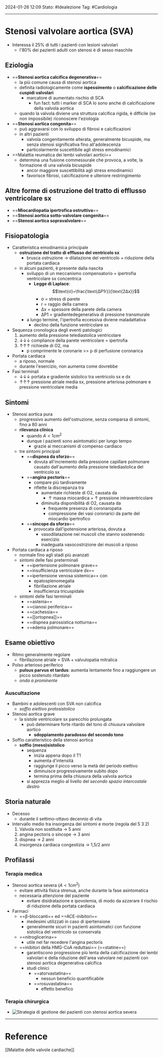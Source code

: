 2024-01-26 12:09
Stato: #Idealezione 
Tag: #Cardiologia 

---
# Stenosi valvolare aortica (SVA)
- Interessa il 25% di tutti i pazienti con lesioni valvolari
	- l'80% dei pazienti adulti con stenosi è di sesso maschile
## Eziologia
- ==**Stenosi aortica calcifica degenerativa**==
	- la più comune causa di stenosi aortica
	- definita radiologicamente come **ispessimento** o **calcificazione delle cuspidi valvolari**
		- marcatore di aumentato rischio di SCA
			- fun fact: tutti i marker di SCA lo sono anche di calcificazione della valvola aortica
	- quando la valvola diviene una struttura calcifica rigida, è difficile (se non impossibile) riconoscere l'eziologia
- ==**Stenosi aortica congenita**==
	- può aggravarsi con lo sviluppo di fibrosi e calcificazioni
	- in altri pazienti
		- valvola congenitamente alterata, generalmente bicuspide, ma senza stenosi significativa fino all'adolescenza
		- particolarmente suscettibile agli stress emodinamici
- ==Malattia reumatica dei lembi valvolari aortici==
	- determina una fusione commessurale che provoca, a volte, la formazione di una valvola bicuspide
		- ancor maggiore suscettibilità agli stress emodinamici
		- favorisce fibrosi, calcificazione e ulteriore restringimento
## Altre forme di ostruzione del tratto di efflusso ventricolare sx
- ==**Miocardiopatia ipertrofica ostruttiva**==
- ==**Stenosi aortica sotto-valvolare congenita**==
- ==**Stenosi aortica sopravalvolare**==
## Fisiopatologia
- Caratteristica emodinamica principale
	- **ostruzione del tratto di efflusso del ventricolo sx**
		- brusca ostruzione → dilatazione del ventricolo + riduzione della portata cardiaca
	- in alcuni pazienti, è presente dalla nascita
		- sviluppo di un meccanismo compensatorio = ipertrofia ventricolare sx concentrica
			- **Legge di Laplace**:$$\text{σ}=\frac{\text{ΔP1r}}{\text{2Δx}}$$
				- σ = stress di parete
				- r = raggio della camera
				- Δx = spessore della parete della camera
				- ΔP1 = gradientedegenerativa di pressione transmurale
		- a lungo termine, l'ipertrofia eccessiva diviene maladattativa
			- declino della funzione ventricolare sx
- Sequenza cronologica degli eventi patologici
	1. aumento della pressione telediastolica ventricolare
	2. ↓↓↓ compliance della parete ventricolare = ipertrofia
	3. ↑↑↑ richieste di O2, ma
		- p comprimente le coronarie >> p di perfusione coronarica
- Portata cardiaca
	- a riposo, normale
	- durante l'esercizio, non aumenta come dovrebbe
- Fasi terminali
	- ↓↓↓ portata e gradiente sistolico tra ventricolo sx e dx
	- ↑↑↑ pressione atriale media sx, pressione arteriosa polmonare e pressione ventricolare media
## Sintomi
- Stenosi aortica pura
	- progressivo aumento dell'ostruzione, senza comparsa di sintomi, fino a 80 anni
	- **rilevanza clinica**
		- quando  $A < 1 cm^2$
		- dunque i pazienti sono asintomatici per lungo tempo
			- grazie ai meccanismi di compenso cardiaco
	- tre sintomi principali
		- ==**dispnea da sforzo**==
			- dovuta all'incremento della pressione capillare polmonare causato dall'aumento della pressione telediastolica del ventricolo sx
		- ==**angina pectoris**==
			- compare più tardivamente
			- riflette la discrepanza tra
				- aumentate richieste di O2, causata da
					- ↑ massa miocardica + ↑ pressione intraventricolare
				- diminuita disponibilità di O2, causata da
					- frequente presenza di coronaropatia
					- compressione dei vasi coronarici da parte del miocardio ipertrofico
		- ==**sincope da sforzo**==
			- provocata dall'ipotensione arteriosa, dovuta a
				- vasodilatazione nei muscoli che stanno sostenendo esercizio
				- inadeguata vasocostrizione dei muscoli a riposo
- Portata cardiaca a riposo
	- normale fino agli stadi più avanzati
	- sintomi delle fasi preterminali
		- ==ipertensione polmonare grave==
		- ==insufficienza ventricolare dx==
		- ==ipertensione venosa sistemica== con
			- epatosplenomegalia
			- fibrillazione atriale
			- insufficienza tricuspidale
	- sintomi delle fasi terminali
		- ==astenia==
		- ==cianosi periferica==
		- ==cachessia==
		- ==[[ortopnea]]==
		- ==dispnea parossistica notturna==
		- ==edema polmonare==
## Esame obiettivo
- Ritmo generalmente regolare
	- fibrillazione atriale = SVA + valvulopatia mitralica
- Polso arterioso periferico
	- **pulsus parvus et tardus**: aumenta lentamente fino a raggiungere un picco sostenuto ritardato
	- *onda a prominente*
### Auscultazione
- Bambini e adolescenti con SVA non calcifica
	- *soffio eiettivo protosistolico*
- Stenosi aortica grave
	- la sistole ventricolare sx parecchio prolungata
		- può determinare forte ritardo del tono di chiusura valvolare aortico
			- **sdoppiamento paradosso del secondo tono**
- Soffio caratteristico della stenosi aortica
	- **soffio (meso)sistolico**
		- sequenza
			- inizia appena dopo il T1
			- aumenta d'intensità
			- raggiunge il picco verso la metà del periodo eiettivo
			- diminuisce progressivamente subito dopo
			- termina prima della chiusura della valvola aortica
		- si apprezza meglio al livello del *secondo spazio intercostale destro*
## Storia naturale
- Decesso
	- durante il settimo-ottavo decennio di vita
- Intervallo medio tra insorgenza dei sintomi e morte (regola del 5 3 2)
	1. Valvola non sostituita -> 5 anni
	2. angina pectoris o sincope → 3 anni
	3. dispnea → 2 anni
	4. insorgenza cardiaca congestizia → 1,5/2 anni
## Profilassi
### Terapia medica
- Stenosi aortica severa ($A < 1 cm^2$)
	- evitare attività fisica strenua, anche durante la fase asintomatica
	- necessaria attenzione del paziente
		- evitare disidratazione e ipovolemia, di modo da azzerare il rischio di riduzione della portata cardiaca
- Farmaci
	- ==β-bloccanti== ed ==ACE-inibitori==
		- medesimi utilizzati in caso di ipertensione
		- generalmente sicuri in pazienti asintomatici con funzione sistolica del ventricolo sx conservata
	- ==nitroglicerina==
		- utile nel far recedere l'angina pectoris
	- ==inibitori della HMG-CoA reduttasi== (==statine==)
		- garantiscono progressione più lenta della calcificazione dei lembi valvolari e della riduzione dell'area valvolare nei pazienti con stenosi aortica degenerativa calcifica
		- studi clinici
			- ==atorvastatina==
				- nessun beneficio quantificabile
			- ==rosuvastatina==
				- effetto benefico
### Terapia chirurgica
- ![Strategia di gestione dei pazienti con stenosi aortica severa](https://i.imgur.com/ccq68DK.jpg)

---
# Reference
[[Malattie delle valvole cardiache]]